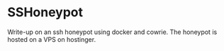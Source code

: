 # SSHoneypot
Write-up on an ssh honeypot using docker and cowrie. The honeypot is hosted on a VPS on hostinger. 

